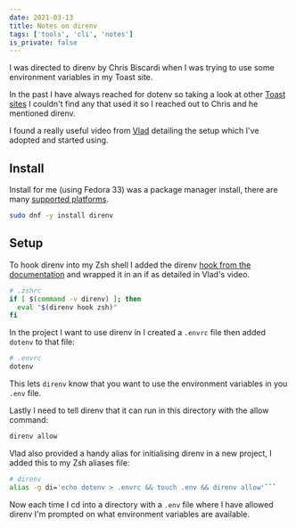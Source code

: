 ```yaml
---
date: 2021-03-13
title: Notes on direnv
tags: ['tools', 'cli', 'notes']
is_private: false
---
```


<!-- cSpell:ignore direnv,vlad,envrc -->

I was directed to direnv by Chris Biscardi when I was trying to use
some environment variables in my Toast site.

In the past I have always reached for dotenv so taking a look at other
[Toast sites] I couldn't find any that used it so I reached out to
Chris and he mentioned direnv.

I found a really useful video from [Vlad] detailing the setup which
I've adopted and started using.

## Install

Install for me (using Fedora 33) was a package manager install, there
are many [supported platforms].

```bash
sudo dnf -y install direnv
```

## Setup

To hook direnv into my Zsh shell I added the direnv [hook from the
documentation] and wrapped it in an if as detailed in Vlad's video.

```bash
# .zshrc
if [ $(command -v direnv) ]; then
  eval "$(direnv hook zsh)"
fi
```

In the project I want to use direnv in I created a `.envrc` file then
added `dotenv` to that file:

```bash
# .envrc
dotenv
```

This lets `direnv` know that you want to use the environment variables
in you `.env` file.

Lastly I need to tell direnv that it can run in this directory with
the allow command:

```bash
direnv allow
```

Vlad also provided a handy alias for initialising direnv in a new
project, I added this to my Zsh aliases file:

````bash
# direnv
alias -g di='echo dotenv > .envrc && touch .env && direnv allow'```
````

Now each time I cd into a directory with a `.env` file where I have
allowed direnv I'm prompted on what environment variables are
available.

[toast sites]: https://scottspence.com/posts/notes-on-toast/#resources
[vlad]: https://www.youtube.com/watch?v=YkxoGRpHcVQ
[supported platforms]: https://direnv.net/docs/installation.html#from-system-packages
[hook from the documentation]: https://direnv.net/docs/hook.html
